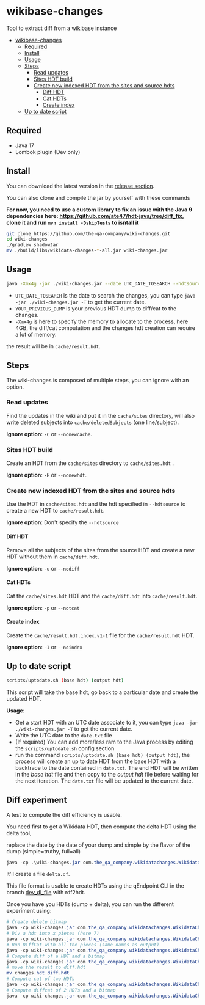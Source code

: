 # wikibase-changes

Tool to extract diff from a wikibase instance

- [wikibase-changes](#wikibase-changes)
  - [Required](#required)
  - [Install](#install)
  - [Usage](#usage)
  - [Steps](#steps)
    - [Read updates](#read-updates)
    - [Sites HDT build](#sites-hdt-build)
    - [Create new indexed HDT from the sites and source hdts](#create-new-indexed-hdt-from-the-sites-and-source-hdts)
      - [Diff HDT](#diff-hdt)
      - [Cat HDTs](#cat-hdts)
      - [Create index](#create-index)
  - [Up to date script](#up-to-date-script)

## Required

- Java 17
- Lombok plugin (Dev only)

## Install

You can download the latest version in the [release section](https://github.com/the-qa-company/wiki-changes/releases).


You can also clone and compile the jar by yourself with these commands

**For now, you need to use a custom library to fix an issue with the Java 9 dependencies here: https://github.com/ate47/hdt-java/tree/diff_fix, clone it and run `mvn install -DskipTests` to isntall it**

```bash
git clone https://github.com/the-qa-company/wiki-changes.git
cd wiki-changes
./gradlew shadowJar
mv ./build/libs/wikidata-changes-*-all.jar wiki-changes.jar
```

## Usage

```bash
java -Xmx4g -jar ./wiki-changes.jar --date UTC_DATE_TOSEARCH --hdtsource YOUR_PREVIOUS_DUMP
```

- `UTC_DATE_TOSEARCH` is the date to search the changes, you can type `java -jar ./wiki-changes.jar -T` to get the current date.
- `YOUR_PREVIOUS_DUMP` is your previous HDT dump to diff/cat to the changes.
- `-Xmx4g` is here to specify the memory to allocate to the process, here 4GB, the diff/cat computation and the changes hdt creation can require a lot of memory.

the result will be in `cache/result.hdt`.


## Steps

The wiki-changes is composed of multiple steps, you can ignore with an option.

### Read updates

Find the updates in the wiki and put it in the `cache/sites` directory, will also write deleted subjects into `cache/deletedSubjects` (one line/subject).

**Ignore option**: `-C` or `--nonewcache`.

### Sites HDT build

Create an HDT from the `cache/sites` directory to `cache/sites.hdt` .

**Ignore option**: `-H` or `--nonewhdt`.

### Create new indexed HDT from the sites and source hdts

Use the HDT in `cache/sites.hdt` and the hdt specified in `--hdtsource` to create a new HDT to `cache/result.hdt`.

**Ignore option**: Don't specify the `--hdtsource`

#### Diff HDT

Remove all the subjects of the sites from the source HDT and create a new HDT without them in `cache/diff.hdt`.

**Ignore option**: `-u` or `--nodiff`

#### Cat HDTs

Cat the `cache/sites.hdt` HDT and the `cache/diff.hdt` into `cache/result.hdt`.

**Ignore option**: `-p` or `--notcat`

#### Create index

Create the `cache/result.hdt.index.v1-1` file for the `cache/result.hdt` HDT.

**Ignore option**: `-I` or `--noindex`

## Up to date script

```bash
scripts/uptodate.sh (base hdt) (output hdt)
```

This script will take the base hdt, go back to a particular date and create the updated HDT.

**Usage**:

- Get a start HDT with an UTC date associate to it, you can type `java -jar ./wiki-changes.jar -T` to get the current date.
- Write the UTC date to the `date.txt` file
- (If required) You can add more/less ram to the Java process by editing the `scripts/uptodate.sh` config section
- run the command `scripts/uptodate.sh (base hdt) (output hdt)`, the process will create an up to date HDT from the base HDT with a backtrace to the date contained in `date.txt`. The end HDT will be written in the *base hdt* file and then copy to the *output hdt* file before waiting for the next iteration. The `date.txt` file will be updated to the current date.

## Diff experiment

A test to compute the diff efficiency is usable.

You need first to get a Wikidata HDT, then compute the delta HDT using the delta tool,

replace the date by the date of your dump and simple by the flavor of the dump (simple=truthy, full=all)

```powershell
java -cp .\wiki-changes.jar com.the_qa_company.wikidatachanges.WikidataChangesDelta --date 2023-10-31T00:40:00Z -f simple -m 0 -S 10000
```

It'll create a file `delta.df`.

This file format is usable to create HDTs using the qEndpoint CLI in the branch [dev_dl_file](https://github.com/the-qa-company/qEndpoint/tree/dev_dl_file) with rdf2hdt.

Once you have you HDTs (dump + delta), you can run the different experiment using:

```powershell
# Create delete bitmap
java -cp wiki-changes.jar com.the_qa_company.wikidatachanges.WikidataChangesCompute bitmap delta.hdt wikidata.hdt bitmap.bin
# Div a hdt into x pieces (here 7)
java -cp wiki-changes.jar com.the_qa_company.wikidatachanges.WikidataChangesCompute div delta.hdt 7
# Run DiffCat with all the pieces (same names as output)
java -cp wiki-changes.jar com.the_qa_company.wikidatachanges.WikidataChangesCompute mergediff wikidata.hdt bitmap.bin delta.hdt 7
# Compute diff of a HDT and a bitmap
java -cp wiki-changes.jar com.the_qa_company.wikidatachanges.WikidataChangesCompute diffonly wikidata.hdt bitmap.bin
# move the result to diff.hdt
mv changes.hdt diff.hdt
# Compute cat of two HDTs
java -cp wiki-changes.jar com.the_qa_company.wikidatachanges.WikidataChangesCompute catonly diff.hdt delta.hdt
# Compute diffcat of 2 HDTs and a bitmap
java -cp wiki-changes.jar com.the_qa_company.wikidatachanges.WikidataChangesCompute catdiffonly wikidata.hdt bitmap.bin delta.hdt
```

